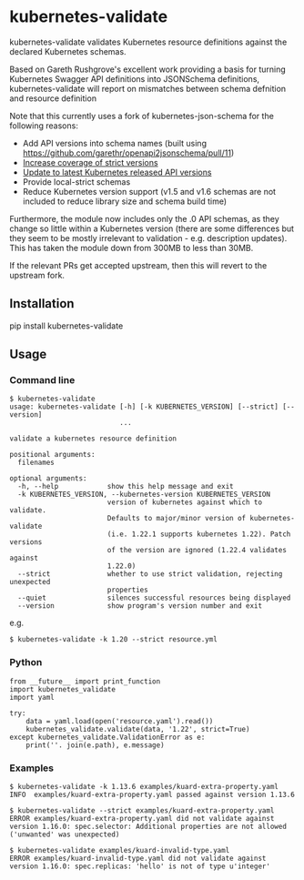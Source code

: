 # kubernetes-validate

kubernetes-validate validates Kubernetes resource definitions against the
declared Kubernetes schemas.

Based on Gareth Rushgrove's excellent work providing a basis for turning Kubernetes
Swagger API definitions into JSONSchema definitions, kubernetes-validate will report
on mismatches between schema defnition and resource definition

Note that this currently uses a fork of kubernetes-json-schema for the following reasons:
* Add API versions into schema names (built using https://github.com/garethr/openapi2jsonschema/pull/11)
* [Increase coverage of strict versions](https://github.com/garethr/kubernetes-json-schema/pull/8)
* [Update to latest Kubernetes released API versions](https://github.com/garethr/kubernetes-json-schema/pull/8)
* Provide local-strict schemas
* Reduce Kubernetes version support (v1.5 and v1.6 schemas are not included to reduce
  library size and schema build time)

Furthermore, the module now includes only the .0 API schemas, as they change so little within a Kubernetes
version (there are some differences but they seem to be mostly irrelevant to validation - e.g. description
updates). This has taken the module down from 300MB to less than 30MB.

If the relevant PRs get accepted upstream, then this will revert to the upstream fork.

## Installation

pip install kubernetes-validate

## Usage

### Command line

```
$ kubernetes-validate
usage: kubernetes-validate [-h] [-k KUBERNETES_VERSION] [--strict] [--version]
                           ...

validate a kubernetes resource definition

positional arguments:
  filenames

optional arguments:
  -h, --help            show this help message and exit
  -k KUBERNETES_VERSION, --kubernetes-version KUBERNETES_VERSION
                        version of kubernetes against which to validate.
                        Defaults to major/minor version of kubernetes-validate
                        (i.e. 1.22.1 supports kubernetes 1.22). Patch versions
                        of the version are ignored (1.22.4 validates against
                        1.22.0)
  --strict              whether to use strict validation, rejecting unexpected
                        properties
  --quiet               silences successful resources being displayed
  --version             show program's version number and exit
```

e.g.

```
$ kubernetes-validate -k 1.20 --strict resource.yml
```

### Python

```
from __future__ import print_function
import kubernetes_validate
import yaml

try:
    data = yaml.load(open('resource.yaml').read())
    kubernetes_validate.validate(data, '1.22', strict=True)
except kubernetes_validate.ValidationError as e:
    print(''. join(e.path), e.message)
```

### Examples

```
$ kubernetes-validate -k 1.13.6 examples/kuard-extra-property.yaml
INFO  examples/kuard-extra-property.yaml passed against version 1.13.6
```

```
$ kubernetes-validate --strict examples/kuard-extra-property.yaml
ERROR examples/kuard-extra-property.yaml did not validate against version 1.16.0: spec.selector: Additional properties are not allowed ('unwanted' was unexpected)
```

```
$ kubernetes-validate examples/kuard-invalid-type.yaml
ERROR examples/kuard-invalid-type.yaml did not validate against version 1.16.0: spec.replicas: 'hello' is not of type u'integer'
```

